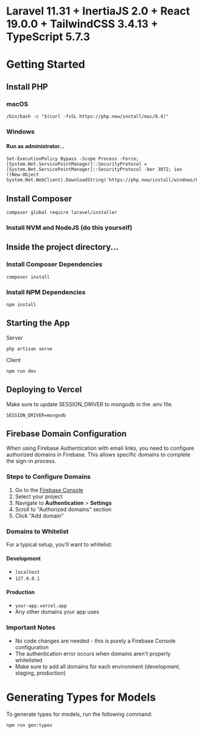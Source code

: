 # Laravel 11.31 + InertiaJS 2.0 + React 19.0.0 + TailwindCSS 3.4.13 + TypeScript 5.7.3

# Getting Started

## Install PHP

### macOS
```
/bin/bash -c "$(curl -fsSL https://php.new/install/mac/8.4)"
```

### Windows
#### Run as administrator...
```
Set-ExecutionPolicy Bypass -Scope Process -Force; [System.Net.ServicePointManager]::SecurityProtocol = [System.Net.ServicePointManager]::SecurityProtocol -bor 3072; iex ((New-Object System.Net.WebClient).DownloadString('https://php.new/install/windows/8.4'))
```

## Install Composer
```
composer global require laravel/installer
```

### Install NVM and NodeJS (do this yourself)

## Inside the project directory...
### Install Composer Dependencies
```
composer install
``` 

### Install NPM Dependencies
```
npm install
```

## Starting the App
Server
```
php artisan serve
```
Client
```
npm run dev
```

## Deploying to Vercel
Make sure to update SESSION_DRIVER to mongodb in the .env file.
```
SESSION_DRIVER=mongodb
```


## Firebase Domain Configuration

When using Firebase Authentication with email links, you need to configure authorized domains in Firebase. This allows specific domains to complete the sign-in process.

### Steps to Configure Domains

1. Go to the [Firebase Console](https://console.firebase.google.com/)
2. Select your project
3. Navigate to **Authentication** > **Settings**
4. Scroll to "Authorized domains" section
5. Click "Add domain"

### Domains to Whitelist

For a typical setup, you'll want to whitelist:

#### Development
- `localhost`
- `127.0.0.1`

#### Production
- `your-app.vercel.app`
- Any other domains your app uses

### Important Notes

- No code changes are needed - this is purely a Firebase Console configuration
- The authentication error occurs when domains aren't properly whitelisted
- Make sure to add all domains for each environment (development, staging, production)

# Generating Types for Models
To generate types for models, run the following command:
```
npm run gen:types
```
